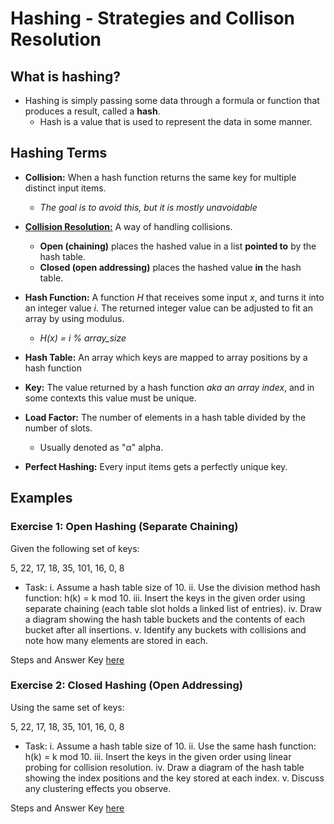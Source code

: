 # Hashing - Strategies and Collison Resolution

## What is hashing?
- Hashing is simply passing some data through a formula or function that produces a result,
called a **hash**.
  - Hash is a value that is used to represent the data in some manner.

## Hashing Terms
- **Collision:** When a hash function returns the same key for multiple distinct input items. 
  - *The goal is to avoid this, but it is mostly unavoidable*

- [**Collision Resolution:**](https://github.com/aaniaahh/Algorithms/blob/main/H02/colliresol.md) A way of handling collisions. 
  - **Open (chaining)** places the hashed value in a list **pointed to** by the hash table.
  - **Closed (open addressing)** places the hashed value **in** the hash table.

- **Hash Function:** A function *H* that receives some input *x*, and turns it into an integer value *i*. The returned integer value can be adjusted to fit an array by using modulus.
  - *H(x) = i % array_size*

- **Hash Table:** An array which keys are mapped to array positions by a hash function

- **Key:** The value returned by a hash function *aka an array index*, and in some contexts this value must be unique.

- **Load Factor:** The number of elements in a hash table divided by the number of slots. 
  - Usually denoted as "α" alpha.  

- **Perfect Hashing:** Every input items gets a perfectly unique key.

## Examples
### Exercise 1: Open Hashing (Separate Chaining)
Given the following set of keys:

5, 22, 17, 18, 35, 101, 16, 0, 8

- Task:
i. Assume a hash table size of 10.
ii. Use the division method hash function: h(k) = k mod 10.
iii. Insert the keys in the given order using separate chaining (each table slot holds a linked list of entries).
iv. Draw a diagram showing the hash table buckets and the contents of each bucket after all insertions.
v. Identify any buckets with collisions and note how many elements are stored in each.

Steps and Answer Key [here](https://github.com/aaniaahh/Algorithms/blob/main/H02/excerise1.md)

### Exercise 2: Closed Hashing (Open Addressing)
Using the same set of keys:

5, 22, 17, 18, 35, 101, 16, 0, 8

- Task:
i. Assume a hash table size of 10.
ii. Use the same hash function: h(k) = k mod 10.
iii. Insert the keys in the given order using linear probing for collision resolution.
iv. Draw a diagram of the hash table showing the index positions and the key stored at each index.
v. Discuss any clustering effects you observe.

Steps and Answer Key [here](https://github.com/aaniaahh/Algorithms/blob/main/H02/excerise2.md)